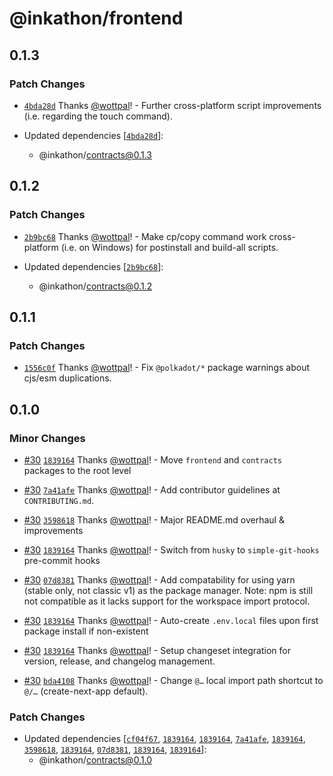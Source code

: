 # @inkathon/frontend

## 0.1.3

### Patch Changes

- [`4bda28d`](https://github.com/scio-labs/inkathon/commit/4bda28d645abc8d8684d33bac788f04c278d7b4e) Thanks [@wottpal](https://github.com/wottpal)! - Further cross-platform script improvements (i.e. regarding the touch command).

- Updated dependencies [[`4bda28d`](https://github.com/scio-labs/inkathon/commit/4bda28d645abc8d8684d33bac788f04c278d7b4e)]:
  - @inkathon/contracts@0.1.3

## 0.1.2

### Patch Changes

- [`2b9bc68`](https://github.com/scio-labs/inkathon/commit/2b9bc689876ea195a1cf2f6af1ca2414bcf04172) Thanks [@wottpal](https://github.com/wottpal)! - Make cp/copy command work cross-platform (i.e. on Windows) for postinstall and build-all scripts.

- Updated dependencies [[`2b9bc68`](https://github.com/scio-labs/inkathon/commit/2b9bc689876ea195a1cf2f6af1ca2414bcf04172)]:
  - @inkathon/contracts@0.1.2

## 0.1.1

### Patch Changes

- [`1556c0f`](https://github.com/scio-labs/inkathon/commit/1556c0fb526c0b0219217cd19ab2a47dcc038ba4) Thanks [@wottpal](https://github.com/wottpal)! - Fix `@polkadot/*` package warnings about cjs/esm duplications.

## 0.1.0

### Minor Changes

- [#30](https://github.com/scio-labs/inkathon/pull/30) [`1839164`](https://github.com/scio-labs/inkathon/commit/183916440fb3043d06c1fd603aba923eb21a5964) Thanks [@wottpal](https://github.com/wottpal)! - Move `frontend` and `contracts` packages to the root level

- [#30](https://github.com/scio-labs/inkathon/pull/30) [`7a41afe`](https://github.com/scio-labs/inkathon/commit/7a41afe1e7c2f45b6d3972760c173a4a2197c643) Thanks [@wottpal](https://github.com/wottpal)! - Add contributor guidelines at `CONTRIBUTING.md`.

- [#30](https://github.com/scio-labs/inkathon/pull/30) [`3598618`](https://github.com/scio-labs/inkathon/commit/3598618f87d788ec51964167557210ed8b659797) Thanks [@wottpal](https://github.com/wottpal)! - Major README.md overhaul & improvements

- [#30](https://github.com/scio-labs/inkathon/pull/30) [`1839164`](https://github.com/scio-labs/inkathon/commit/183916440fb3043d06c1fd603aba923eb21a5964) Thanks [@wottpal](https://github.com/wottpal)! - Switch from `husky` to `simple-git-hooks` pre-commit hooks

- [#30](https://github.com/scio-labs/inkathon/pull/30) [`07d8381`](https://github.com/scio-labs/inkathon/commit/07d83819c48f4aaa129ccc3d27929767b916c93d) Thanks [@wottpal](https://github.com/wottpal)! - Add compatability for using yarn (stable only, not classic v1) as the package manager. Note: npm is still not compatible as it lacks support for the workspace import protocol.

- [#30](https://github.com/scio-labs/inkathon/pull/30) [`1839164`](https://github.com/scio-labs/inkathon/commit/183916440fb3043d06c1fd603aba923eb21a5964) Thanks [@wottpal](https://github.com/wottpal)! - Auto-create `.env.local` files upon first package install if non-existent

- [#30](https://github.com/scio-labs/inkathon/pull/30) [`1839164`](https://github.com/scio-labs/inkathon/commit/183916440fb3043d06c1fd603aba923eb21a5964) Thanks [@wottpal](https://github.com/wottpal)! - Setup changeset integration for version, release, and changelog management.

- [#30](https://github.com/scio-labs/inkathon/pull/30) [`bda4108`](https://github.com/scio-labs/inkathon/commit/bda4108c9aac8234bdb5989caea0daa8d12f46fb) Thanks [@wottpal](https://github.com/wottpal)! - Change `@…` local import path shortcut to `@/…` (create-next-app default).

### Patch Changes

- Updated dependencies [[`cf04f67`](https://github.com/scio-labs/inkathon/commit/cf04f671c06276ffc51e33c1e38c181173227d75), [`1839164`](https://github.com/scio-labs/inkathon/commit/183916440fb3043d06c1fd603aba923eb21a5964), [`1839164`](https://github.com/scio-labs/inkathon/commit/183916440fb3043d06c1fd603aba923eb21a5964), [`7a41afe`](https://github.com/scio-labs/inkathon/commit/7a41afe1e7c2f45b6d3972760c173a4a2197c643), [`1839164`](https://github.com/scio-labs/inkathon/commit/183916440fb3043d06c1fd603aba923eb21a5964), [`3598618`](https://github.com/scio-labs/inkathon/commit/3598618f87d788ec51964167557210ed8b659797), [`1839164`](https://github.com/scio-labs/inkathon/commit/183916440fb3043d06c1fd603aba923eb21a5964), [`07d8381`](https://github.com/scio-labs/inkathon/commit/07d83819c48f4aaa129ccc3d27929767b916c93d), [`1839164`](https://github.com/scio-labs/inkathon/commit/183916440fb3043d06c1fd603aba923eb21a5964), [`1839164`](https://github.com/scio-labs/inkathon/commit/183916440fb3043d06c1fd603aba923eb21a5964)]:
  - @inkathon/contracts@0.1.0
